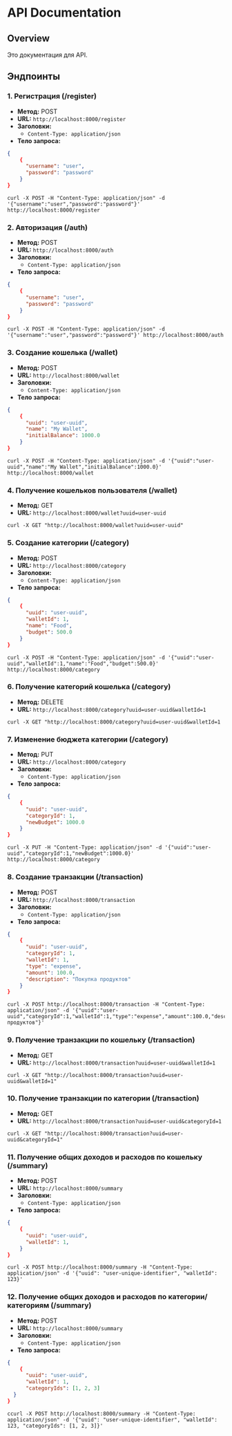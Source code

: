# API Documentation

## Overview
Это документация для API. 
## Эндпоинты

### 1. Регистрация (/register)

- **Метод:** POST
- **URL:** `http://localhost:8000/register`
- **Заголовки:**
  - `Content-Type: application/json`
- **Тело запроса:**
```json
{
    {
      "username": "user",
      "password": "password"
    }
}
```

```
curl -X POST -H "Content-Type: application/json" -d '{"username":"user","password":"password"}' http://localhost:8000/register
```

### 2. Авторизация (/auth)

- **Метод:** POST
- **URL:** `http://localhost:8000/auth`
- **Заголовки:**
  - `Content-Type: application/json`
- **Тело запроса:**
```json
{
    {
      "username": "user",
      "password": "password"
    }
}
```

```
curl -X POST -H "Content-Type: application/json" -d '{"username":"user","password":"password"}' http://localhost:8000/auth
```

### 3. Создание кошелька (/wallet)

- **Метод:** POST
- **URL:** `http://localhost:8000/wallet`
- **Заголовки:**
  - `Content-Type: application/json`
- **Тело запроса:**
```json
{
    {
      "uuid": "user-uuid",
      "name": "My Wallet",
      "initialBalance": 1000.0
    }
}
```

```
curl -X POST -H "Content-Type: application/json" -d '{"uuid":"user-uuid","name":"My Wallet","initialBalance":1000.0}' http://localhost:8000/wallet
```

### 4. Получение кошельков пользователя (/wallet)

- **Метод:** GET
- **URL:** `http://localhost:8000/wallet?uuid=user-uuid`

```
curl -X GET "http://localhost:8000/wallet?uuid=user-uuid"
```

### 5. Создание категории (/category)

- **Метод:** POST
- **URL:** `http://localhost:8000/category`
- **Заголовки:**
  - `Content-Type: application/json`
- **Тело запроса:**
```json
{
    {
      "uuid": "user-uuid",
      "walletId": 1,
      "name": "Food",
      "budget": 500.0
    }
}
```

```
curl -X POST -H "Content-Type: application/json" -d '{"uuid":"user-uuid","walletId":1,"name":"Food","budget":500.0}' http://localhost:8000/category
```

### 6. Получение категорий кошелька (/category)

- **Метод:** DELETE
- **URL:** `http://localhost:8000/category?uuid=user-uuid&walletId=1`

```
curl -X GET "http://localhost:8000/category?uuid=user-uuid&walletId=1
```

### 7. Изменение бюджета категории (/category)

- **Метод:** PUT
- **URL:** `http://localhost:8000/category`
- **Заголовки:**
  - `Content-Type: application/json`
- **Тело запроса:**
```json
{
    {
      "uuid": "user-uuid",
      "categoryId": 1,
      "newBudget": 1000.0
    }
}
```

```
curl -X PUT -H "Content-Type: application/json" -d '{"uuid":"user-uuid","categoryId":1,"newBudget":1000.0}' http://localhost:8000/category
```

### 8. Создание транзакции (/transaction)

- **Метод:** POST
- **URL:** `http://localhost:8000/transaction`
- **Заголовки:**
  - `Content-Type: application/json`
- **Тело запроса:**
```json
{
    {
      "uuid": "user-uuid",
      "categoryId": 1,
      "walletId": 1,
      "type": "expense",
      "amount": 100.0,
      "description": "Покупка продуктов"
    }
}
```

```
curl -X POST http://localhost:8000/transaction -H "Content-Type: application/json" -d '{"uuid":"user-uuid","categoryId":1,"walletId":1,"type":"expense","amount":100.0,"description":"Покупка продуктов"}'
```

### 9. Получение транзакции по кошельку (/transaction)

- **Метод:** GET
- **URL:** `http://localhost:8000/transaction?uuid=user-uuid&walletId=1`

```
curl -X GET "http://localhost:8000/transaction?uuid=user-uuid&walletId=1"
```

### 10. Получение транзакции по категории (/transaction)

- **Метод:** GET
- **URL:** `http://localhost:8000/transaction?uuid=user-uuid&categoryId=1`

```
curl -X GET "http://localhost:8000/transaction?uuid=user-uuid&categoryId=1"
```

### 11. Получение общих доходов и расходов по кошельку (/summary)

- **Метод:** POST
- **URL:** `http://localhost:8000/summary`
- **Заголовки:**
  - `Content-Type: application/json`
- **Тело запроса:**
```json
{
    {
      "uuid": "user-uuid",
      "walletId": 1,
    }
}
```

```
curl -X POST http://localhost:8000/summary -H "Content-Type: application/json" -d '{"uuid": "user-unique-identifier", "walletId": 123}'
```

### 12. Получение общих доходов и расходов по категории/категориям (/summary)

- **Метод:** POST
- **URL:** `http://localhost:8000/summary`
- **Заголовки:**
  - `Content-Type: application/json`
- **Тело запроса:**
```json
{
    {
      "uuid": "user-uuid",
      "walletId": 1,
      "categoryIds": [1, 2, 3]
  }
}
```

```
ccurl -X POST http://localhost:8000/summary -H "Content-Type: application/json" -d '{"uuid": "user-unique-identifier", "walletId": 123, "categoryIds": [1, 2, 3]}'
```
